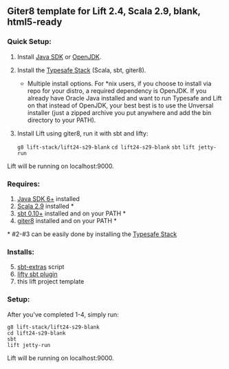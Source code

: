 ## Giter8 template for Lift 2.4, Scala 2.9, blank, html5-ready

### Quick Setup:

1.  Install [Java SDK][1] or [OpenJDK][0].
2.  Install the [Typesafe Stack][8] (Scala, sbt, giter8).
    - Multiple install options.  For \*nix users, if you choose to install via repo for your distro, a required dependency is OpenJDK.  If you already have Oracle Java installed and want to run Typesafe and Lift on that instead of OpenJDK, your best best is to use the Unversal installer (just a zipped archive you put anywhere and add the bin directory to your PATH).
3.  Install Lift using giter8, run it with sbt and lifty:

    `g8 lift-stack/lift24-s29-blank`
    `cd lift24-s29-blank`
    `sbt`
    `lift jetty-run`

Lift will be running on localhost:9000.

### Requires:

1.  [Java SDK 6+][1] installed
2.  [Scala 2.9][2] installed \*
3.  [sbt 0.10+][3] installed and on your PATH \*
4.  [giter8][4] installed and on your PATH \*

\* #2-#3 can be easily done by installing the [Typesafe Stack][8]

### Installs:

5.  [sbt-extras][5] script 
6.  [lifty sbt plugin][6]
7.  this lift project template

### Setup:

After you've completed 1-4, simply run:

    g8 lift-stack/lift24-s29-blank
    cd lift24-s29-blank
    sbt
    lift jetty-run

Lift will be running on localhost:9000.

[0]:  http://openjdk.java.net/install/
[1]:  http://oracle.com/java 
[2]:  http://www.scala-lang.org/downloads 
[3]:  https://github.com/harrah/xsbt/ 
[4]:  https://github.com/n8han/giter8 
[5]:  https://github.com/paulp/sbt-extras
[6]:  https://github.com/Lifty/lifty 

[8]:  http://typesafe.com/stack/download 

